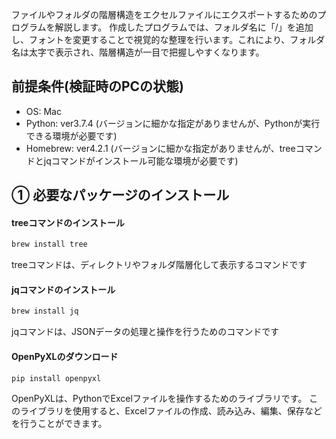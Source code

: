ファイルやフォルダの階層構造をエクセルファイルにエクスポートするためのプログラムを解説します。
作成したプログラムでは、フォルダ名に「/」を追加し、フォントを変更することで視覚的な整理を行います。これにより、フォルダ名は太字で表示され、階層構造が一目で把握しやすくなります。

## 前提条件(検証時のPCの状態)
- OS: Mac
- Python: ver3.7.4 (バージョンに細かな指定がありませんが、Pythonが実行できる環境が必要です)
- Homebrew: ver4.2.1 (バージョンに細かな指定がありませんが、treeコマンドとjqコマンドがインストール可能な環境が必要です)

## ① 必要なパッケージのインストール
#### treeコマンドのインストール
```bash
brew install tree
```
treeコマンドは、ディレクトリやフォルダ階層化して表示するコマンドです

#### jqコマンドのインストール
```bash
brew install jq
```
jqコマンドは、JSONデータの処理と操作を行うためのコマンドです
#### OpenPyXLのダウンロード
```bash
pip install openpyxl
```

OpenPyXLは、PythonでExcelファイルを操作するためのライブラリです。
このライブラリを使用すると、Excelファイルの作成、読み込み、編集、保存などを行うことができます。
